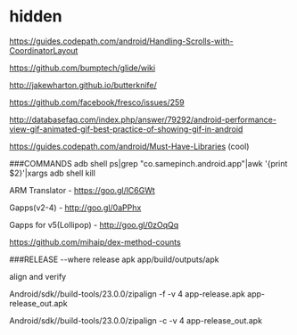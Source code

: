 # hidden
https://guides.codepath.com/android/Handling-Scrolls-with-CoordinatorLayout

https://github.com/bumptech/glide/wiki

http://jakewharton.github.io/butterknife/


https://github.com/facebook/fresco/issues/259

http://databasefaq.com/index.php/answer/79292/android-performance-view-gif-animated-gif-best-practice-of-showing-gif-in-android

https://guides.codepath.com/android/Must-Have-Libraries (cool)

###COMMANDS
adb shell ps|grep "co.samepinch.android.app"|awk '{print $2}'|xargs adb shell kill 


ARM Translator - https://goo.gl/lC6GWt


Gapps(v2-4) - http://goo.gl/0aPPhx


Gapps for v5(Lollipop) - http://goo.gl/0zOqQq


https://github.com/mihaip/dex-method-counts


###RELEASE
--where release apk
app/build/outputs/apk

align and verify


Android/sdk//build-tools/23.0.0/zipalign -f -v 4 app-release.apk app-release_out.apk


Android/sdk//build-tools/23.0.0/zipalign -c -v 4 app-release_out.apk
